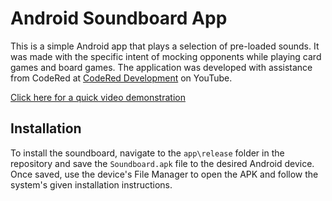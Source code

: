 # Android Soundboard App

This is a simple Android app that plays a selection of pre-loaded sounds. It was made with the specific intent of mocking opponents while playing card games and board games. 
The application was developed with assistance from CodeRed at [CodeRed Development](youtube.com/channel/UC2fXwNJZGkEsN_7Q2tg-n-A) on YouTube. 

[Click here for a quick video demonstration](https://youtu.be/1OUIO1GKjXQ)


## Installation
To install the soundboard, navigate to the `app\release` folder in the repository and save the `Soundboard.apk` file to the desired Android device. Once saved, use the device's File Manager to open the APK and follow the system's given installation instructions. 
